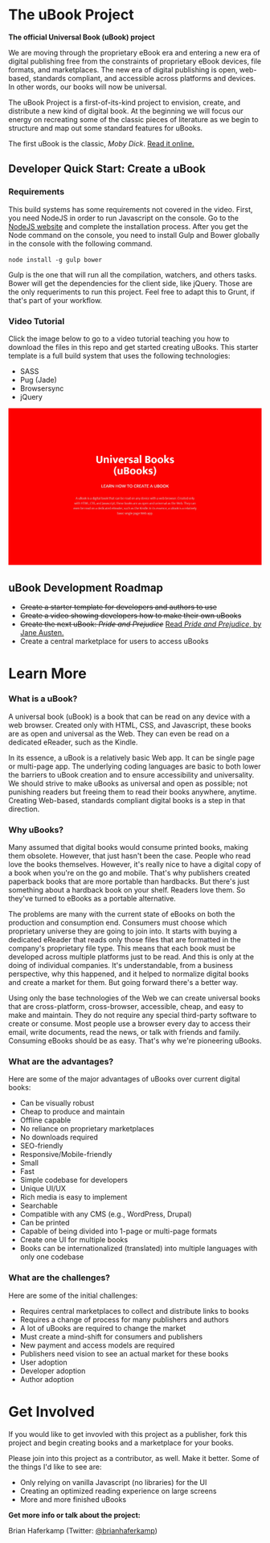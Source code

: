 # The uBook Project
**The official Universal Book (uBook) project**

We are moving through the proprietary eBook era and entering a new era of digital publishing free from the constraints of proprietary eBook devices, file formats, and marketplaces. The new era of digital publishing is open, web-based, standards compliant, and accessible across platforms and devices. In other words, our books will now be universal.

The uBook Project is a first-of-its-kind project to envision, create, and distribute a new kind of digital book. At the beginning we will focus our energy on recreating some of the classic pieces of literature as we begin to structure and map out some standard features for uBooks.

The first uBook is the classic, *Moby Dick*. [Read it online.](https://brianhaferkamp.github.io/mobydick)

## Developer Quick Start: Create a uBook

### Requirements

This build systems has some requirements not covered in the video. First, you need NodeJS in order to run Javascript on the console. Go to the [NodeJS website](https://nodejs.org/) and complete the installation process. After you get the Node command on the console, you need to install Gulp and Bower globally in the console with the following command.

`node install -g gulp bower`

Gulp is the one that will run all the compilation, watchers, and others tasks. Bower will get the dependencies for the client side, like jQuery. Those are the only requeriments to run this project. Feel free to adapt this to Grunt, if that's part of your workflow.

### Video Tutorial

Click the image below to go to a video tutorial teaching you how to download the files in this repo and get started creating uBooks. This starter template is a full build system that uses the following technologies:

- SASS
- Pug (Jade)
- Browsersync
- jQuery

<a href="http://www.youtube.com/watch?feature=player_embedded&v=SaeDwrDX8K4" target="_blank"><img src="https://github.com/brianhaferkamp/ubook-project/blob/master/uBookLearnCover.jpg" alt="Link to a tutorial video that teaches you how to create a uBook" title="Click to watch a tutorial video that shows how to create your first uBook"/></a>

## uBook Development Roadmap

- ~~Create a starter template for developers and authors to use~~
- ~~Create a video showing developers how to make their own uBooks~~
- ~~Create the next uBook: *Pride and Prejudice*~~ [Read *Pride and Prejudice*, by Jane Austen.](https://brianhaferkamp.github.io/pride-and-prejudice)
- Create a central marketplace for users to access uBooks

# Learn More

### What is a uBook?

A universal book (uBook) is a book that can be read on any device with a web browser. Created only with HTML, CSS, and Javascript, these books are as open and universal as the Web. They can even be read on a dedicated eReader, such as the Kindle. 

In its essence, a uBook is a relatively basic Web app. It can be single page or multi-page app. The underlying coding languages are basic to both lower the barriers to uBook creation and to ensure accessibility and universality. We should strive to make uBooks as universal and open as possible; not punishing readers but freeing them to read their books anywhere, anytime. Creating Web-based, standards compliant digital books is a step in that direction.

### Why uBooks?

Many assumed that digital books would consume printed books, making them obsolete. However, that just hasn't been the case. People who read love the books themselves. However, it's really nice to have a digital copy of a book when you're on the go and mobile. That's why publishers created paperback books that are more portable than hardbacks. But there's just something about a hardback book on your shelf. Readers love them. So they've turned to eBooks as a portable alternative.

The problems are many with the current state of eBooks on both the production and consumption end. Consumers must choose which proprietary universe they are going to join into. It starts with buying a dedicated eReader that reads only those files that are formatted in the company's proprietary file type. This means that each book must be developed across multiple platforms just to be read. And this is only at the doing of individual companies. It's understandable, from a business perspective, why this happened, and it helped to normalize digital books and create a market for them. But going forward there's a better way.

Using only the base technologies of the Web we can create universal books that are cross-platform, cross-browser, accessible, cheap, and easy to make and maintain. They do not require any special third-party software to create or consume. Most people use a browser every day to access their email, write documents, read the news, or talk with friends and family. Consuming eBooks should be as easy. That's why we're pioneering uBooks.

### What are the advantages?

Here are some of the major advantages of uBooks over current digital books:

- Can be visually robust
- Cheap to produce and maintain
- Offline capable
- No reliance on proprietary marketplaces
- No downloads required
- SEO-friendly
- Responsive/Mobile-friendly
- Small
- Fast
- Simple codebase for developers
- Unique UI/UX
- Rich media is easy to implement
- Searchable
- Compatible with any CMS (e.g., WordPress, Drupal)
- Can be printed
- Capable of being divided into 1-page or multi-page formats
- Create one UI for multiple books
- Books can be internationalized (translated) into multiple languages with only one codebase

### What are the challenges?

Here are some of the initial challenges:

- Requires central marketplaces to collect and distribute links to books
- Requires a change of process for many publishers and authors
- A lot of uBooks are required to change the market
- Must create a mind-shift for consumers and publishers
- New payment and access models are required
- Publishers need vision to see an actual market for these books
- User adoption
- Developer adoption
- Author adoption

# Get Involved

If you would like to get invovled with this project as a publisher, fork this project and begin creating books and a marketplace for your books. 

Please join into this project as a contributor, as well. Make it better. Some of the things I'd like to see are:

- Only relying on vanilla Javascript (no libraries) for the UI
- Creating an optimized reading experience on large screens
- More and more finished uBooks

**Get more info or talk about the project:**

Brian Haferkamp (Twitter: [@brianhaferkamp](@brianhaferkamp))
